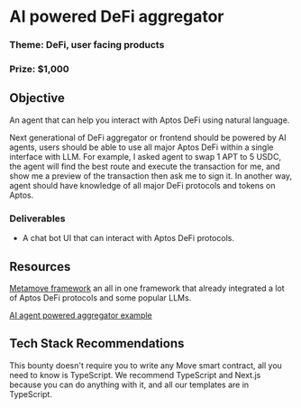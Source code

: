 # AI powered DeFi aggregator

### Theme: DeFi, user facing products

### Prize: $1,000

## Objective

An agent that can help you interact with Aptos DeFi using natural language.

Next generational of DeFi aggregator or frontend should be powered by AI agents, users should be able to use all major Aptos DeFi within a single interface with LLM. For example, I asked agent to swap 1 APT to 5 USDC, the agent will find the best route and execute the transaction for me, and show me a preview of the transaction then ask me to sign it. In another way, agent should have knowledge of all major DeFi protocols and tokens on Aptos.

### Deliverables

- A chat bot UI that can interact with Aptos DeFi protocols.

## Resources

[Metamove framework](https://metamove.build/) an all in one framework that already integrated a lot of Aptos DeFi protocols and some popular LLMs.

[AI agent powered aggregator example](https://antikythera.io/)

## Tech Stack Recommendations

This bounty doesn't require you to write any Move smart contract, all you need to know is TypeScript. We recommend TypeScript and Next.js because you can do anything with it, and all our templates are in TypeScript.
